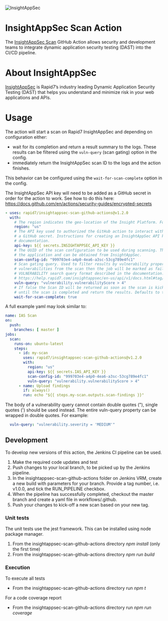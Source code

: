 ![InsightAppSec](https://brand.rapid7.com/includes/file/png/insightappsec-b-c.png)
# InsightAppSec Scan Action
The [InsightAppSec Scan](https://docs.rapid7.com/insightappsec/github-actions-integration) GitHub Action allows security and development teams to integrate dynamic application security testing (DAST) into the CI/CD pipeline.

# About InsightAppSec
[InsightAppSec](https://www.rapid7.com/products/insightappsec/) is Rapid7’s industry leading Dynamic Application Security Testing (DAST) that helps you understand and minimize risk in your web applications and APIs. 

# Usage
The action will start a scan on Rapid7 InsightAppSec and depending on configuration either:
- wait for its completion and return a result summary to the logs. These results can be filtered using the `vuln-query` (scan gating) option in the config.
- immediately return the InsightAppSec scan ID to the logs and the action finishes.

This behavior can be configured using the `wait-for-scan-complete` option in the config.

The InsightAppSec API key will need to be added as a GitHub secret in order for the action to work. See how to do this here: https://docs.github.com/en/actions/security-guides/encrypted-secrets


```yaml
- uses: rapid7/insightappsec-scan-github-actions@v1.2.0
  with:
    # The region indicates the geo-location of the Insight Platform. For example 'us'.
    region: "us"
    # The API key used to authorized the GitHub action to interact with the Rapid7 API. The API key should be stored as
    # a GitHub secret. Instructions for creating an InsightAppSec API key are shown in the Rapid7 InsightAppSec
    # documentation.
    api-key: ${{ secrets.INSIGHTAPPSEC_API_KEY }}
    # The UUID of the scan configuration to be used during scanning. The scan configuration should be a sub-resource of
    # the application and can be obtained from InsightAppSec.
    scan-config-id: "999703e4-a4p0-4ea6-a3sc-53cg789e4fc1"
    # Scan gating query. Used to filter results by vulnerability properties. If this has a value and the query returns
    # vulnerabilities from the scan then the job will be marked as failed. The format of the scan gating query should conform to the 
    # VULNERABILITY search query format described in the documentation: 
    # https://help.rapid7.com/insightappsec/en-us/api/v1/docs.html#tag/Search
    vuln-query: "vulnerability.vulnerabilityScore > 4"
    # If false the Scan ID will be returned as soon as the scan is kicked off, else the workflow will continually poll 
    # until the scan is completed and return the results. Defaults to true.
    wait-for-scan-complete: true
```

A full example yaml may look similar to:
```yaml
name: IAS Scan
on:
  push:
    branches: [ master ]
jobs:
  scan:
    runs-on: ubuntu-latest
    steps:
      - id: my-scan
        uses: rapid7/insightappsec-scan-github-actions@v1.2.0
        with:
          region: "us"
          api-key: ${{ secrets.IAS_API_KEY }}
          scan-config-id: "999703e4-a4p0-4ea6-a3sc-53cg789e4fc1"
          vuln-query: "vulnerability.vulnerabilityScore > 4"
      - name: Upload findings
        if: always()
        run: echo "${{ steps.my-scan.outputs.scan-findings }}"
```

The body of a vulnerability query cannot contain double quotes ("), single quotes (') should be used instead. The entire vuln-query property can be wrapped in double quotes. For example:
```yaml
  vuln-query: "vulnerability.severity = 'MEDIUM'"
```

## Development
To develop new versions of this action, the Jenkins CI pipeline can be used. 
1. Make the required code updates and test
2. Push changes to your local branch, to be picked up by the Jenkins pipeline.
3. In the insightappsec-scan-github-actions folder on Jenkins VRM, create a new build with parameters for your branch. Provide a tag number, i.e. v1.0.0, and tick the RUN_PIPELINE checkbox.
4. When the pipeline has successfully completed, checkout the master branch and create a yaml file in workflows/.github.
5. Push your changes to kick-off a new scan based on your new tag.  

### Unit tests
The unit tests use the jest framework. This can be installed using node package manager.

1. From the insightappsec-scan-github-actions directory _npm  install_ (only the first time)
2. From the insightappsec-scan-github-actions directory _npm run build_

### Execution

To execute all tests
- From the insightappsec-scan-github-actions directory run _npm t_

For a code coverage report
- From the insightappsec-scan-github-actions directory run _npm run coverage_
